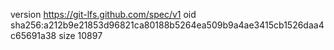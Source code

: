 version https://git-lfs.github.com/spec/v1
oid sha256:a212b9e21853d96821ca80188b5264ea509b9a4ae3415cb1526daa4c65691a38
size 10897
